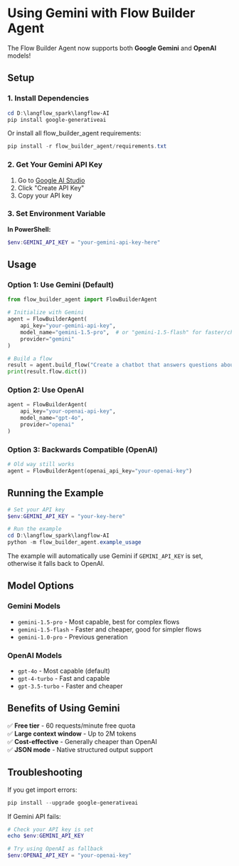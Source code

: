 # Using Gemini with Flow Builder Agent

The Flow Builder Agent now supports both **Google Gemini** and **OpenAI** models!

## Setup

### 1. Install Dependencies

```powershell
cd D:\langflow_spark\langflow-AI
pip install google-generativeai
```

Or install all flow_builder_agent requirements:

```powershell
pip install -r flow_builder_agent/requirements.txt
```

### 2. Get Your Gemini API Key

1. Go to [Google AI Studio](https://makersuite.google.com/app/apikey)
2. Click "Create API Key"
3. Copy your API key

### 3. Set Environment Variable

**In PowerShell:**
```powershell
$env:GEMINI_API_KEY = "your-gemini-api-key-here"
```

## Usage

### Option 1: Use Gemini (Default)

```python
from flow_builder_agent import FlowBuilderAgent

# Initialize with Gemini
agent = FlowBuilderAgent(
    api_key="your-gemini-api-key",
    model_name="gemini-1.5-pro",  # or "gemini-1.5-flash" for faster/cheaper
    provider="gemini"
)

# Build a flow
result = agent.build_flow("Create a chatbot that answers questions about my documents")
print(result.flow.dict())
```

### Option 2: Use OpenAI

```python
agent = FlowBuilderAgent(
    api_key="your-openai-api-key",
    model_name="gpt-4o",
    provider="openai"
)
```

### Option 3: Backwards Compatible (OpenAI)

```python
# Old way still works
agent = FlowBuilderAgent(openai_api_key="your-openai-key")
```

## Running the Example

```powershell
# Set your API key
$env:GEMINI_API_KEY = "your-key-here"

# Run the example
cd D:\langflow_spark\langflow-AI
python -m flow_builder_agent.example_usage
```

The example will automatically use Gemini if `GEMINI_API_KEY` is set, otherwise it falls back to OpenAI.

## Model Options

### Gemini Models
- `gemini-1.5-pro` - Most capable, best for complex flows
- `gemini-1.5-flash` - Faster and cheaper, good for simpler flows
- `gemini-1.0-pro` - Previous generation

### OpenAI Models
- `gpt-4o` - Most capable (default)
- `gpt-4-turbo` - Fast and capable
- `gpt-3.5-turbo` - Faster and cheaper

## Benefits of Using Gemini

✅ **Free tier** - 60 requests/minute free quota  
✅ **Large context window** - Up to 2M tokens  
✅ **Cost-effective** - Generally cheaper than OpenAI  
✅ **JSON mode** - Native structured output support  

## Troubleshooting

If you get import errors:
```powershell
pip install --upgrade google-generativeai
```

If Gemini API fails:
```powershell
# Check your API key is set
echo $env:GEMINI_API_KEY

# Try using OpenAI as fallback
$env:OPENAI_API_KEY = "your-openai-key"
```
